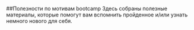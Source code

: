 ##Полезности по мотивам bootcamp
Здесь собраны полезные материалы, которые помогут вам вспомнить пройденное и/или узнать немного нового для себя.
